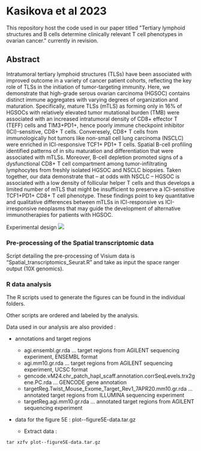 # Kasikova et al 2023

This repository host the code used in our paper titled "Tertiary lymphoid structures and B cells determine clinically relevant T cell phenotypes in ovarian cancer." currently in revision.

## Abstract

Intratumoral tertiary lymphoid structures (TLSs) have been associated with improved outcome in a variety of cancer patient cohorts, reflecting the key role of TLSs in the initiation of tumor-targeting immunity. Here, we demonstrate that high-grade serous ovarian carcinoma (HGSOC) contains distinct immune aggregates with varying degrees of organization and maturation. Specifically, mature TLSs (mTLS) as forming only in 16% of HGSOCs with relatively elevated tumor mutational burden (TMB) were associated with an increased intratumoral density of CD8+ effector T (TEFF) cells  and TIM3+PD1+, hence poorly immune checkpoint inhibitor (ICI)-sensitive, CD8+ T cells. Converesely, CD8+ T cells from immunologically hot tumors like non-small cell lung carcinoma (NSCLC) were enriched in ICI-responsive TCF1+ PD1+ T cells. Spatial B-cell profiling identified patterns of in situ maturation and differentiation that were associated with mTLSs. Moreover, B-cell depletion promoted signs of a dysfunctional CD8+ T cell compartment among tumor-infiltrating lymphocytes from freshly isolated HGSOC and NSCLC biopsies. Taken together, our data demonstrate that – at odds with NSCLC – HGSOC is associated with a low density of follicular helper T cells and thus develops a limited number of mTLS that might be insufficient to preserve a ICI-sensitive TCF1+PD1+ CD8+ T cell phenotype. These findings point to key quantitative and qualitative differences between mTLSs in ICI-responsive vs ICI-irresponsive neoplasms that may guide the development of alternative immunotherapies for patients with HGSOC.

Experimental design
![](![kasikova](https://github.com/pepap/sotio-NatComm-2023/assets/7227977/48799f3f-ec36-47aa-a477-c65b11d88a3a)
)

### Pre-processing of the Spatial transcriptomic data

Script detailing the pre-processing of Visium data is “Spatial_transcriptomics_Seurat.R” and take as input the space ranger output (10X genomics).

### R data analysis

The R scripts used to generate the figures can be found in the individual folders.

Other scripts are ordered and labeled by the analysis.

Data used in our analysis are also provided :
+ annotations and target regions
  - agi.ensembl.gr.rda                                                          ...  target regions from AGILENT sequencing experiment, ENSEMBL format
  - agi.mm10.gr.rda                                                             ...  target regions from AGILENT sequencing experiment, UCSC format
  - gencode.vM24.chr_patch_hapl_scaff.annotation.corrSeqLevels.trx2gene.PC.rda  ...  GENCODE gene annotation
  - targetReg.Twist_Mouse_Exome_Target_Rev1_7APR20.mm10.gr.rda                  ...  annotated target regions from ILLUMINA sequencing experiment
  - targetReg.agi.mm10.gr.rda                                                   ...  annotated target regions from AGILENT sequencing experiment

+ data for the figure 5E : plot--figure5E-data.tar.gz
  - Extract data :
```
tar xzfv plot--figure5E-data.tar.gz
```
